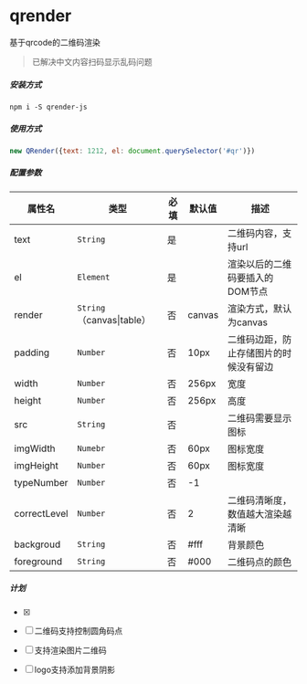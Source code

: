 # qrender
基于qrcode的二维码渲染

> 已解决中文内容扫码显示乱码问题

##### 安装方式

```shell
npm i -S qrender-js
```

##### 使用方式

```js
new QRender({text: 1212, el: document.querySelector('#qr')})
```



##### 配置参数

| 属性名       | 类型                       | 必填 | 默认值 | 描述                                   |
| ------------ | -------------------------- | ---- | ------ | -------------------------------------- |
| text         | `String`                   | 是   |        | 二维码内容，支持url                    |
| el           | `Element`                  | 是   |        | 渲染以后的二维码要插入的DOM节点        |
| render       | `String` （canvas\|table） | 否   | canvas | 渲染方式，默认为canvas                 |
| padding      | `Number`                   | 否   | 10px   | 二维码边距，防止存储图片的时候没有留边 |
| width        | `Number`                   | 否   | 256px  | 宽度                                   |
| height       | `Number`                   | 否   | 256px  | 高度                                   |
| src          | `String`                   | 否   |        | 二维码需要显示图标                     |
| imgWidth     | `Numebr`                   | 否   | 60px   | 图标宽度                               |
| imgHeight    | `Number`                   | 否   | 60px   | 图标宽度                               |
| typeNumber   | `Number`                   | 否   | -1     |                                        |
| correctLevel | `Number`                   | 否   | 2      | 二维码清晰度，数值越大渲染越清晰       |
| backgroud    | `String`                   | 否   | #fff   | 背景颜色                               |
| foreground   | `String`                   | 否   | #000   | 二维码点的颜色                         |

##### 计划

+ [x] 

+ [ ] 二维码支持控制圆角码点
+ [ ] 支持渲染图片二维码
+ [ ] logo支持添加背景阴影

